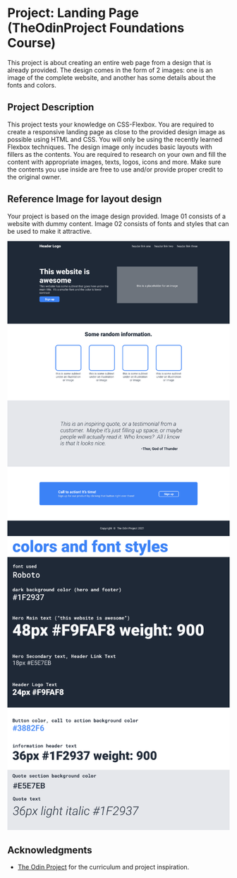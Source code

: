 # Project: Landing Page (TheOdinProject Foundations Course)

This project is about creating an entire web page from a design that is already provided. The design comes in the form of 2 images: one is an image of the complete website, and another has some details about the fonts and colors.


## Project Description

This project tests your knowledge on CSS-Flexbox. You are required to create a responsive landing page as close to the provided design image as possible using HTML and CSS. You will only be using the recently learned Flexbox techniques.
The design image only incudes basic layouts with fillers as the contents. You are required to research on your own and fill the content with appropriate images, texts, logos, icons and more.
Make sure the contents you use inside are free to use and/or provide proper credit to the original owner.


## Reference Image for layout design
Your project is based on the image design provided. Image 01 consists of a website with dummy content. Image 02 consists of fonts and styles that can be used to make it attractive.

![Image 01: Website Design](/images/project-ref/top-landing-page-ref.png)
![Image 02: Fonts and Styles](/images/project-ref/fonts-and-styles.png)


## Acknowledgments
- [The Odin Project](https://www.theodinproject.com) for the curriculum and project inspiration.


